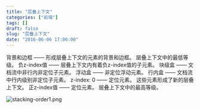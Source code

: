 ```yaml
---
title: "层叠上下文"
categories: ["前端"]
tags: []
draft: false
slug: "层叠上下文"
date: "2016-06-06 17:06:00"
---
```


背景和边框 —— 形成层叠上下文的元素的背景和边框。 层叠上下文中的最低等级。
负z-index值 —— 层叠上下文内有着负z-index值的子元素。
块级盒 —— 文档流中非行内非定位子元素。
浮动盒 —— 非定位浮动元素。
行内盒 —— 文档流中行内级别非定位子元素。
z-index: 0 —— 定位元素。 这些元素形成了新的层叠上下文。
正z-index值 —— 定位元素。 层叠上下文中的最高等级。

![stacking-order1.png][1]


  [1]: http://img.bi-bo.cn/2016/06/1813984385.png

